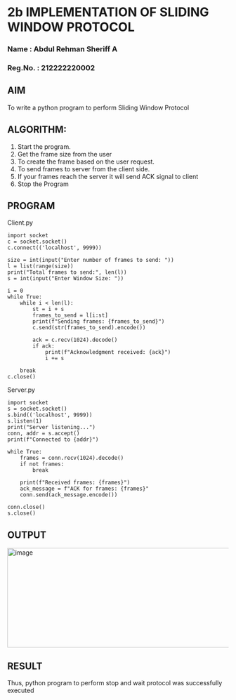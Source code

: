 # 2b IMPLEMENTATION OF SLIDING WINDOW PROTOCOL
### Name : Abdul Rehman Sheriff A
### Reg.No. : 212222220002
## AIM
To write a python program to perform Sliding Window Protocol
## ALGORITHM:
1. Start the program.
2. Get the frame size from the user
3. To create the frame based on the user request.
4. To send frames to server from the client side.
5. If your frames reach the server it will send ACK signal to client
6. Stop the Program
## PROGRAM
Client.py
```
import socket
c = socket.socket()
c.connect(('localhost', 9999))

size = int(input("Enter number of frames to send: "))
l = list(range(size))
print("Total frames to send:", len(l))
s = int(input("Enter Window Size: "))

i = 0
while True:
    while i < len(l):
        st = i + s
        frames_to_send = l[i:st]
        print(f"Sending frames: {frames_to_send}")
        c.send(str(frames_to_send).encode())

        ack = c.recv(1024).decode()
        if ack:
            print(f"Acknowledgment received: {ack}")
            i += s

    break
c.close()

```
Server.py
```
import socket
s = socket.socket()
s.bind(('localhost', 9999))
s.listen(1)
print("Server listening...")
conn, addr = s.accept()
print(f"Connected to {addr}")

while True:
    frames = conn.recv(1024).decode()
    if not frames:
        break

    print(f"Received frames: {frames}")
    ack_message = f"ACK for frames: {frames}"
    conn.send(ack_message.encode())

conn.close()
s.close()
```
## OUTPUT
<img width="1171" height="227" alt="image" src="https://github.com/user-attachments/assets/bff1c413-5108-48c6-b3c1-df7431b778e0" />


## RESULT
Thus, python program to perform stop and wait protocol was successfully executed
